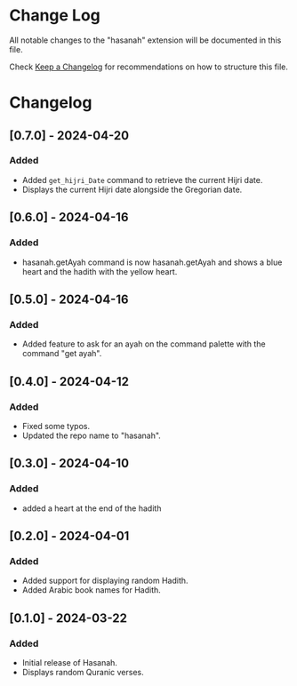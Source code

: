 # Change Log

All notable changes to the "hasanah" extension will be documented in this file.

Check [Keep a Changelog](http://keepachangelog.com/) for recommendations on how to structure this file.

# Changelog

## [0.7.0] - 2024-04-20
### Added
- Added `get_hijri_Date` command to retrieve the current Hijri date.
- Displays the current Hijri date alongside the Gregorian date.

## [0.6.0] - 2024-04-16
### Added
- hasanah.getAyah command is now hasanah.getAyah and shows a blue heart and the hadith with the yellow heart.

## [0.5.0] - 2024-04-16
### Added
- Added feature to ask for an ayah on the command palette with the command "get ayah".

## [0.4.0] - 2024-04-12
### Added
- Fixed some typos.
- Updated the repo name to "hasanah".

## [0.3.0] - 2024-04-10
### Added
- added a heart at the end of the hadith

## [0.2.0] - 2024-04-01
### Added
- Added support for displaying random Hadith.
- Added Arabic book names for Hadith.

## [0.1.0] - 2024-03-22
### Added
- Initial release of Hasanah.
- Displays random Quranic verses.